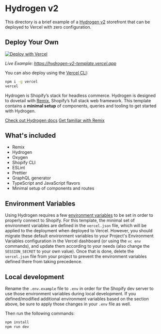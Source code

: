 # Hydrogen v2

This directory is a brief example of a [Hydrogen v2](https://shopify.dev/custom-storefronts/hydrogen) storefront that can be deployed to Vercel with zero configuration.

## Deploy Your Own

[![Deploy with Vercel](https://vercel.com/button)](https://vercel.com/new/clone?repository-url=https://github.com/khulnasoft/devship/tree/main/examples/hydrogen-2&template=hydrogen-2)

_Live Example: https://hydrogen-v2-template.vercel.app_

You can also deploy using the [Vercel CLI](https://vercel.com/cli):

```sh
npm i -g vercel
vercel
```

Hydrogen is Shopify’s stack for headless commerce. Hydrogen is designed to dovetail with [Remix](https://remix.run/), Shopify’s full stack web framework. This template contains a **minimal setup** of components, queries and tooling to get started with Hydrogen.

[Check out Hydrogen docs](https://shopify.dev/custom-storefronts/hydrogen)
[Get familiar with Remix](https://remix.run/docs/en/v1)

## What's included

- Remix
- Hydrogen
- Oxygen
- Shopify CLI
- ESLint
- Prettier
- GraphQL generator
- TypeScript and JavaScript flavors
- Minimal setup of components and routes

## Environment Variables

Using Hydrogen requires a few [environment variables](https://shopify.dev/docs/custom-storefronts/hydrogen/environment-variables) to be set in order to properly connect to Shopify. For this template, the minimal set of environment variables are defined in the `vercel.json` file, which will be applied to the deployment when deployed to Vercel. However, you should migrate these default environment variables to your Project's Environment Variables configuration in the Vercel dashboard (or using the `vc env` commands), and update them according to your needs (also change the `SESSION_SECRET` to your own value). Once that is done, delete the `vercel.json` file from your project to prevent the environment variables defined there from taking precedence.

## Local development

Rename the `.env.example` file to `.env` in order for the Shopify dev server to use those environment variables during local development. If you defined/modified additional environment variables based on the section above, be sure to apply those changes in your `.env` file as well.

Then run the following commands:

```bash
npm install
npm run dev
```

